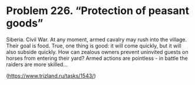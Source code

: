 # Problem 226. “Protection of peasant goods”

Siberia. Civil War. At any moment, armed cavalry may rush into the village. Their goal is food. True, one thing is good: it will come quickly, but it will also subside quickly. How can zealous owners prevent uninvited guests on horses from entering their yard? Armed actions are pointless - in battle the raiders are more skilled...

(https://www.trizland.ru/tasks/1543/)
